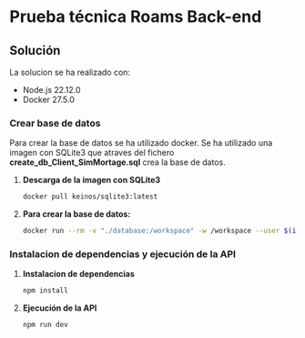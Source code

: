 # Prueba técnica Roams Back-end

## Solución

La solucion se ha realizado con: 
- Node.js 22.12.0
- Docker 27.5.0

### Crear base de datos

Para crear la base de datos se ha utilizado docker. Se ha utilizado una imagen con SQLite3 que atraves del fichero **create_db_Client_SimMortage.sql** crea la base de datos.

1. **Descarga de la imagen con SQLite3**

    ```bash
    docker pull keinos/sqlite3:latest

2. **Para crear la base de datos:**

   ```bash
   docker run --rm -v "./database:/workspace" -w /workspace --user $(id -u):$(id -g) keinos/sqlite3 sqlite3 -cmd ".read /workspace/create_db_Client_SimMortage.sql"

### Instalacion de dependencias y ejecución de la API

1. **Instalacion de dependencias**

    ```bash
    npm install

2. **Ejecución de la API**

    ```bash
    npm run dev